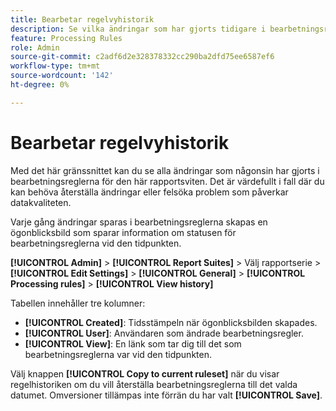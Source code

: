 ```yaml
---
title: Bearbetar regelvyhistorik
description: Se vilka ändringar som har gjorts tidigare i bearbetningsreglerna.
feature: Processing Rules
role: Admin
source-git-commit: c2adf6d2e328378332cc290ba2dfd75ee6587ef6
workflow-type: tm+mt
source-wordcount: '142'
ht-degree: 0%

---
```


# Bearbetar regelvyhistorik

Med det här gränssnittet kan du se alla ändringar som någonsin har gjorts i bearbetningsreglerna för den här rapportsviten. Det är värdefullt i fall där du kan behöva återställa ändringar eller felsöka problem som påverkar datakvaliteten.

Varje gång ändringar sparas i bearbetningsreglerna skapas en ögonblicksbild som sparar information om statusen för bearbetningsreglerna vid den tidpunkten.

**[!UICONTROL Admin]** > **[!UICONTROL Report Suites]** > Välj rapportserie > **[!UICONTROL Edit Settings]** > **[!UICONTROL General]** > **[!UICONTROL Processing rules]** > **[!UICONTROL View history]**

Tabellen innehåller tre kolumner:

* **[!UICONTROL Created]**: Tidsstämpeln när ögonblicksbilden skapades.
* **[!UICONTROL User]**: Användaren som ändrade bearbetningsregler.
* **[!UICONTROL View]**: En länk som tar dig till det som bearbetningsreglerna var vid den tidpunkten.

Välj knappen **[!UICONTROL Copy to current ruleset]** när du visar regelhistoriken om du vill återställa bearbetningsreglerna till det valda datumet. Omversioner tillämpas inte förrän du har valt **[!UICONTROL Save]**.
